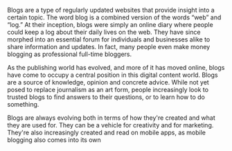 Blogs are a type of regularly updated websites that provide insight into a certain topic. The word
blog is a combined version of the words “web” and “log.” At their inception, blogs were simply
an online diary where people could keep a log about their daily lives on the web. They have
since morphed into an essential forum for individuals and businesses alike to share information
and updates. In fact, many people even make money blogging as professional full-time bloggers.

As the publishing world has evolved, and more of it has moved online, blogs have come to
occupy a central position in this digital content world. Blogs are a source of knowledge, opinion
and concrete advice. While not yet posed to replace journalism as an art form, people
increasingly look to trusted blogs to find answers to their questions, or to learn how to do
something.

Blogs are always evolving both in terms of how they're created and what they are used for. They
can be a vehicle for creativity and for marketing. They're also increasingly created and read on
mobile apps, as mobile blogging also comes into its own
